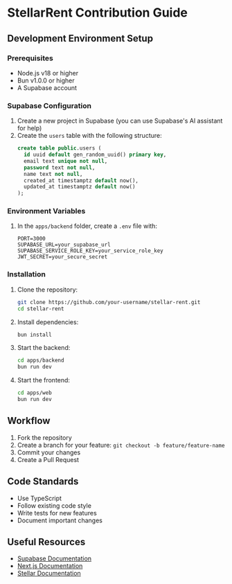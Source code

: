# StellarRent Contribution Guide

## Development Environment Setup

### Prerequisites
- Node.js v18 or higher
- Bun v1.0.0 or higher
- A Supabase account

### Supabase Configuration
1. Create a new project in Supabase (you can use Supabase's AI assistant for help)
2. Create the `users` table with the following structure:
   ```sql
   create table public.users (
     id uuid default gen_random_uuid() primary key,
     email text unique not null,
     password text not null,
     name text not null,
     created_at timestamptz default now(),
     updated_at timestamptz default now()
   );
   ```

### Environment Variables
1. In the `apps/backend` folder, create a `.env` file with:
   ```
   PORT=3000
   SUPABASE_URL=your_supabase_url
   SUPABASE_SERVICE_ROLE_KEY=your_service_role_key
   JWT_SECRET=your_secure_secret
   ```

### Installation
1. Clone the repository:
   ```bash
   git clone https://github.com/your-username/stellar-rent.git
   cd stellar-rent
   ```

2. Install dependencies:
   ```bash
   bun install
   ```

3. Start the backend:
   ```bash
   cd apps/backend
   bun run dev
   ```

4. Start the frontend:
   ```bash
   cd apps/web
   bun run dev
   ```

## Workflow
1. Fork the repository
2. Create a branch for your feature: `git checkout -b feature/feature-name`
3. Commit your changes
4. Create a Pull Request

## Code Standards
- Use TypeScript
- Follow existing code style
- Write tests for new features
- Document important changes

## Useful Resources
- [Supabase Documentation](https://supabase.com/docs)
- [Next.js Documentation](https://nextjs.org/docs)
- [Stellar Documentation](https://developers.stellar.org/docs) 